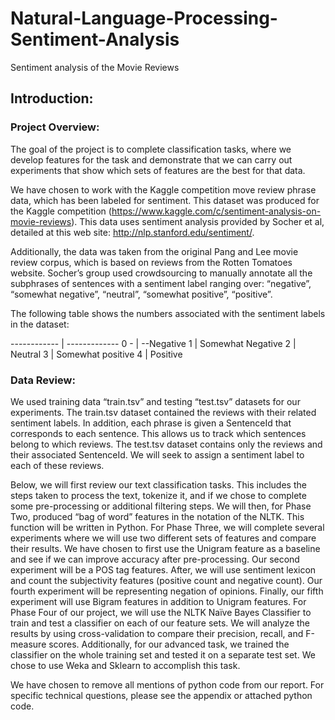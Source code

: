 # Natural-Language-Processing-Sentiment-Analysis
Sentiment analysis of the Movie Reviews


## Introduction: 
### Project Overview: 
The goal of the project is to complete classification tasks, where we develop features for the task and demonstrate that we can carry out experiments that show which sets of features are the best for that data.

We have chosen to work with the Kaggle competition move review phrase data, which has been labeled for sentiment. This dataset was produced for the Kaggle competition (https://www.kaggle.com/c/sentiment-analysis-on-movie-reviews). This data uses sentiment analysis provided by Socher et al, detailed at this web site: http://nlp.stanford.edu/sentiment/. 

Additionally, the data was taken from the original Pang and Lee movie review corpus, which is based on reviews from the Rotten Tomatoes website. Socher’s group used crowdsourcing to manually annotate all the subphrases of sentences with a sentiment label ranging over: “negative”, “somewhat negative”, “neutral”, “somewhat positive”, “positive”. 

The following table shows the numbers associated with the sentiment labels in the dataset:

------------ | -------------
0 - | --Negative
1 | Somewhat Negative
2 | Neutral
3 | Somewhat positive 
4	| Positive 


### Data Review: 
We used training data “train.tsv” and testing “test.tsv” datasets for our experiments. The train.tsv dataset contained the reviews with their related sentiment labels. In addition, each phrase is given a SentenceId that corresponds to each sentence. This allows us to track which sentences belong to which reviews.  The test.tsv dataset contains only the reviews and their associated SentenceId. We will seek to assign a sentiment label to each of these reviews. 

Below, we will first review our text classification tasks. This includes the steps taken to process the text, tokenize it, and if we chose to complete some pre-processing or additional filtering steps. We will then, for Phase Two,  produced “bag of word” features in the notation of the NLTK. This function will be written in Python. For Phase Three, we will complete several experiments where we will use two different sets of features and compare their results. We have chosen to first use the Unigram feature as a baseline and see if  we can improve accuracy after pre-processing. Our second experiment will be a POS tag features. After, we will use sentiment lexicon and count the subjectivity features (positive count and  negative count).  Our fourth experiment will be representing negation of opinions. Finally, our fifth experiment will use Bigram features in addition to Unigram features. For Phase Four of our project, we will use the NLTK Naïve Bayes Classifier to train and test a classifier on each of our feature sets. We will analyze  the results by using cross-validation to compare their precision, recall, and F-measure scores. Additionally, for our advanced task, we trained the classifier on the whole training set and tested it on a separate test set. We chose to use Weka  and Sklearn to accomplish this task.

We have chosen to remove all mentions of python code from our report. For specific technical questions, please see the appendix or attached python code. 
